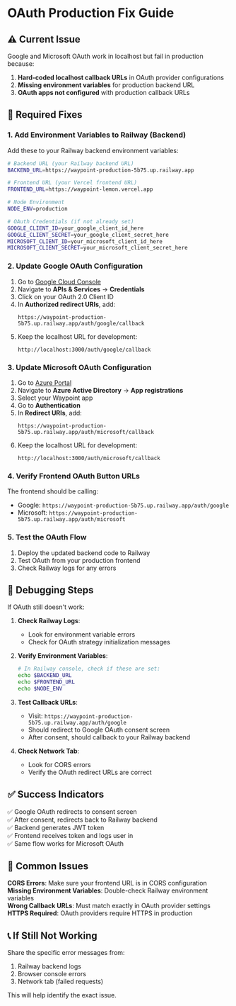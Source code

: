 # OAuth Production Fix Guide

## ⚠️ Current Issue

Google and Microsoft OAuth work in localhost but fail in production because:

1. **Hard-coded localhost callback URLs** in OAuth provider configurations
2. **Missing environment variables** for production backend URL
3. **OAuth apps not configured** with production callback URLs

## 🔧 Required Fixes

### 1. Add Environment Variables to Railway (Backend)

Add these to your Railway backend environment variables:

```bash
# Backend URL (your Railway backend URL)
BACKEND_URL=https://waypoint-production-5b75.up.railway.app

# Frontend URL (your Vercel frontend URL)
FRONTEND_URL=https://waypoint-lemon.vercel.app

# Node Environment
NODE_ENV=production

# OAuth Credentials (if not already set)
GOOGLE_CLIENT_ID=your_google_client_id_here
GOOGLE_CLIENT_SECRET=your_google_client_secret_here
MICROSOFT_CLIENT_ID=your_microsoft_client_id_here
MICROSOFT_CLIENT_SECRET=your_microsoft_client_secret_here
```

### 2. Update Google OAuth Configuration

1. Go to [Google Cloud Console](https://console.cloud.google.com)
2. Navigate to **APIs & Services** → **Credentials**
3. Click on your OAuth 2.0 Client ID
4. In **Authorized redirect URIs**, add:
   ```
   https://waypoint-production-5b75.up.railway.app/auth/google/callback
   ```
5. Keep the localhost URL for development:
   ```
   http://localhost:3000/auth/google/callback
   ```

### 3. Update Microsoft OAuth Configuration

1. Go to [Azure Portal](https://portal.azure.com)
2. Navigate to **Azure Active Directory** → **App registrations**
3. Select your Waypoint app
4. Go to **Authentication**
5. In **Redirect URIs**, add:
   ```
   https://waypoint-production-5b75.up.railway.app/auth/microsoft/callback
   ```
6. Keep the localhost URL for development:
   ```
   http://localhost:3000/auth/microsoft/callback
   ```

### 4. Verify Frontend OAuth Button URLs

The frontend should be calling:

- Google: `https://waypoint-production-5b75.up.railway.app/auth/google`
- Microsoft: `https://waypoint-production-5b75.up.railway.app/auth/microsoft`

### 5. Test the OAuth Flow

1. Deploy the updated backend code to Railway
2. Test OAuth from your production frontend
3. Check Railway logs for any errors

## 🐛 Debugging Steps

If OAuth still doesn't work:

1. **Check Railway Logs**:

   - Look for environment variable errors
   - Check for OAuth strategy initialization messages

2. **Verify Environment Variables**:

   ```bash
   # In Railway console, check if these are set:
   echo $BACKEND_URL
   echo $FRONTEND_URL
   echo $NODE_ENV
   ```

3. **Test Callback URLs**:

   - Visit: `https://waypoint-production-5b75.up.railway.app/auth/google`
   - Should redirect to Google OAuth consent screen
   - After consent, should callback to your Railway backend

4. **Check Network Tab**:
   - Look for CORS errors
   - Verify the OAuth redirect URLs are correct

## ✅ Success Indicators

✅ Google OAuth redirects to consent screen  
✅ After consent, redirects back to Railway backend  
✅ Backend generates JWT token  
✅ Frontend receives token and logs user in  
✅ Same flow works for Microsoft OAuth

## 🚨 Common Issues

**CORS Errors**: Make sure your frontend URL is in CORS configuration  
**Missing Environment Variables**: Double-check Railway environment variables  
**Wrong Callback URLs**: Must match exactly in OAuth provider settings  
**HTTPS Required**: OAuth providers require HTTPS in production

## 📞 If Still Not Working

Share the specific error messages from:

1. Railway backend logs
2. Browser console errors
3. Network tab (failed requests)

This will help identify the exact issue.
